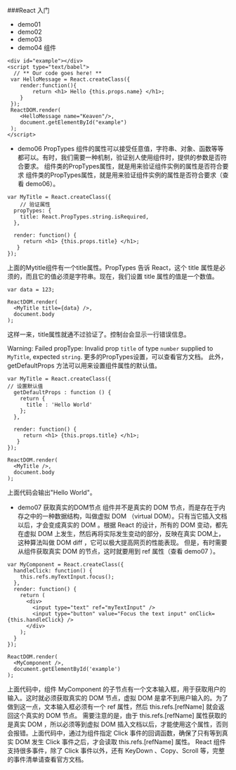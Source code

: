 ###React 入门
- demo01
- demo02
- demo03
- demo04 组件
```
<div id="example"></div>
<script type="text/babel">
  // ** Our code goes here! **
 var HelloMessage = React.createClass({
 	render:function(){
 		return <h1> Hello {this.props.name} </h1>;
 	}
 });
 ReactDOM.render(
 	<HelloMessage name="Keaven"/>,
 	document.getElementById("example")
 );
</script>
```

- demo06 PropTypes
组件的属性可以接受任意值，字符串、对象、函数等等都可以。有时，我们需要一种机制，验证别人使用组件时，提供的参数是否符合要求。
组件类的PropTypes属性，就是用来验证组件实例的属性是否符合要求
组件类的PropTypes属性，就是用来验证组件实例的属性是否符合要求（查看 demo06）。
```
var MyTitle = React.createClass({
	// 验证属性
  propTypes: {
    title: React.PropTypes.string.isRequired,
  },

  render: function() {
     return <h1> {this.props.title} </h1>;
   }
});
```
上面的Mytitle组件有一个title属性。PropTypes 告诉 React，这个 title 属性是必须的，而且它的值必须是字符串。现在，我们设置 title 属性的值是一个数值。
```
var data = 123;

ReactDOM.render(
  <MyTitle title={data} />,
  document.body
);
```
这样一来，title属性就通不过验证了。控制台会显示一行错误信息。

Warning: Failed propType: Invalid prop `title` of type `number` supplied to `MyTitle`, expected `string`.
更多的PropTypes设置，可以查看官方文档。
此外，getDefaultProps 方法可以用来设置组件属性的默认值。
```
var MyTitle = React.createClass({
// 设置默认值
  getDefaultProps : function () {
    return {
      title : 'Hello World'
    };
  },

  render: function() {
     return <h1> {this.props.title} </h1>;
   }
});

ReactDOM.render(
  <MyTitle />,
  document.body
);
```
上面代码会输出"Hello World"。


- demo07 获取真实的DOM节点
组件并不是真实的 DOM 节点，而是存在于内存之中的一种数据结构，叫做虚拟 DOM （virtual DOM）。只有当它插入文档以后，才会变成真实的 DOM 。根据 React 的设计，所有的 DOM 变动，都先在虚拟 DOM 上发生，然后再将实际发生变动的部分，反映在真实 DOM上，这种算法叫做 DOM diff ，它可以极大提高网页的性能表现。
但是，有时需要从组件获取真实 DOM 的节点，这时就要用到 ref 属性（查看 demo07 ）。
```
var MyComponent = React.createClass({
  handleClick: function() {
    this.refs.myTextInput.focus();
  },
  render: function() {
    return (
      <div>
        <input type="text" ref="myTextInput" />
        <input type="button" value="Focus the text input" onClick={this.handleClick} />
      </div>
    );
  }
});

ReactDOM.render(
  <MyComponent />,
  document.getElementById('example')
);
```
上面代码中，组件 MyComponent 的子节点有一个文本输入框，用于获取用户的输入。这时就必须获取真实的 DOM 节点，虚拟 DOM 是拿不到用户输入的。为了做到这一点，文本输入框必须有一个 ref 属性，然后 this.refs.[refName] 就会返回这个真实的 DOM 节点。
需要注意的是，由于 this.refs.[refName] 属性获取的是真实 DOM ，所以必须等到虚拟 DOM 插入文档以后，才能使用这个属性，否则会报错。上面代码中，通过为组件指定 Click 事件的回调函数，确保了只有等到真实 DOM 发生 Click 事件之后，才会读取 this.refs.[refName] 属性。
React 组件支持很多事件，除了 Click 事件以外，还有 KeyDown 、Copy、Scroll 等，完整的事件清单请查看官方文档。